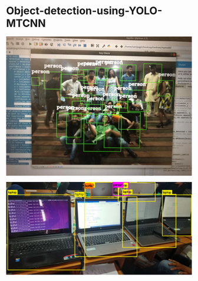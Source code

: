 # Object-detection-using-YOLO-MTCNN
![Group](https://github.com/sainijagjit/Object-detection-using-YOLO-MTCNN/blob/master/output/prediction2.jpeg)

![Object](https://github.com/sainijagjit/Object-detection-using-YOLO-MTCNN/blob/master/output/predictions.jpg)
